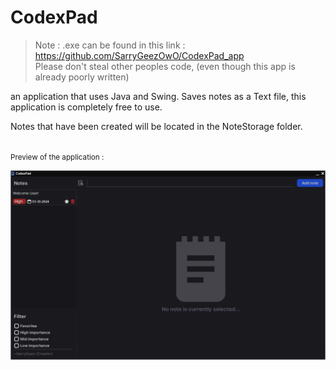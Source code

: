 # CodexPad
> Note : .exe can be found in this link : https://github.com/SarryGeezOwO/CodexPad_app<br>
> Please don't steal other peoples code, (even though this app is already poorly written)
<p>an application that uses Java and Swing. Saves notes as a Text file, this application is completely free to use.</p>
<p>Notes that have been created will be located in the NoteStorage folder.</p>
<br>
<small>Preview of the application : </small>

![alt text](https://github.com/SarryGeezOwO/CodexPad/blob/master/res/Images/preview.png)
